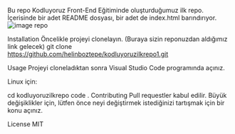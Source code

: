Bu repo Kodluyoruz Front-End Eğitiminde oluşturduğumuz ilk repo. İçerisinde bir adet README dosyası, bir adet de index.html barındırıyor.
![image](https://user-images.githubusercontent.com/118570148/206283767-8a4dda14-521c-4091-aa1b-62f60ca118d3.png)
repo

Installation
Öncelikle projeyi clonelayın. (Buraya sizin reponuzdan aldığımız link gelecek)
git clone https://github.com/helinboztepe/kodluyoruzilkrepo1.git

Usage
Projeyi cloneladıktan sonra Visual Studio Code programında açınız.

Linux için:

cd kodluyoruzilkrepo 
code .
Contributing
Pull requestler kabul edilir. Büyük değişiklikler için, lütfen önce neyi değiştirmek istediğinizi tartışmak için bir konu açınız.

License
MIT

